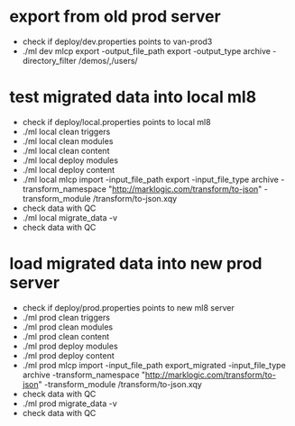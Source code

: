 # export from old prod server
* check if deploy/dev.properties points to van-prod3
* ./ml dev mlcp export -output_file_path export -output_type archive -directory_filter /demos/,/users/

# test migrated data into local ml8
* check if deploy/local.properties points to local ml8
* ./ml local clean triggers
* ./ml local clean modules
* ./ml local clean content
* ./ml local deploy modules
* ./ml local deploy content
* ./ml local mlcp import -input_file_path export -input_file_type archive -transform_namespace "http://marklogic.com/transform/to-json" -transform_module /transform/to-json.xqy
* check data with QC
* ./ml local migrate_data -v
* check data with QC

# load migrated data into new prod server
* check if deploy/prod.properties points to new ml8 server
* ./ml prod clean triggers
* ./ml prod clean modules
* ./ml prod clean content
* ./ml prod deploy modules
* ./ml prod deploy content
* ./ml prod mlcp import -input_file_path export_migrated -input_file_type archive -transform_namespace "http://marklogic.com/transform/to-json" -transform_module /transform/to-json.xqy
* check data with QC
* ./ml prod migrate_data -v
* check data with QC
